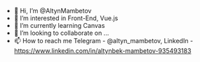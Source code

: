 - 👋 Hi, I’m @AltynMambetov
- 👀 I’m interested in Front-End, Vue.js
- 🌱 I’m currently learning Canvas
- 💞️ I’m looking to collaborate on ...
- 📫 How to reach me Telegram - @altyn_mambetov, LinkedIn - https://www.linkedin.com/in/altynbek-mambetov-935493183

<!---
AltynMambetov/AltynMambetov is a ✨ special ✨ repository because its `README.md` (this file) appears on your GitHub profile.
You can click the Preview link to take a look at your changes.
--->
